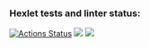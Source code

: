 ### Hexlet tests and linter status:

[![Actions Status](https://github.com/EweParo4ky/frontend-project-44/workflows/hexlet-check/badge.svg)](https://github.com/EweParo4ky/frontend-project-44/actions)
<a href="https://codeclimate.com/github/EweParo4ky/frontend-project-44/maintainability"><img src="https://api.codeclimate.com/v1/badges/7c314e2b46d5213b9f0f/maintainability" /></a>
<a href="https://asciinema.org/a/FBFL6Q2KYmR8TYAyIZpqvkci6" target="_blank"><img src="https://asciinema.org/a/FBFL6Q2KYmR8TYAyIZpqvkci6.svg" /></a>
